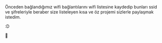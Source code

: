 Önceden bağlandığımız wifi bağlantılarını wifi listesine kaydedip bunları ssid ve şifreleriyle beraber size listeleyen kısa ve öz projemi sizlerle paylaşmak istedim.

:D

🥇
